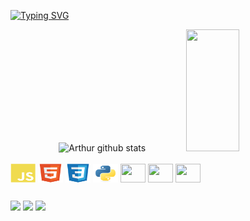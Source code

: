 [![Typing SVG](https://readme-typing-svg.herokuapp.com/?color=d00000&size=35&center=true&vCenter=true&width=1000&lines=Olá,+Meu+Nome+e+Arthur!;Bem-Vindo!+:%29)](https://git.io/typing-svg)


<div align="center">  
  <img width="49%" height="195px" src="https://github-readme-stats.vercel.app/api?username=ArthurSkl&show_icons=true&count_private=true&hide_border=true&title_color=ff5d8f&icon_color=00bfbf&text_color=c9d1d9&bg_color=0d1117" alt="Arthur github stats" /> 
  <img width="41%" height="195px" src="https://github-readme-stats.vercel.app/api/top-langs/?username=ArthurSkl&layout=compact&hide_border=true&title_color=00bfbf&text_color=00bfbf&bg_color=0d1117" />
</div>


<div style="display: inline_block"><br>
  <img align="center"  height="30" width="40" src="https://raw.githubusercontent.com/devicons/devicon/master/icons/javascript/javascript-plain.svg">
  <img align="center"  height="30" width="40" src="https://raw.githubusercontent.com/devicons/devicon/master/icons/html5/html5-original.svg">
  <img align="center"  height="30" width="40" src="https://raw.githubusercontent.com/devicons/devicon/master/icons/css3/css3-original.svg">
  <img align="center" height="30" width="40" src="https://raw.githubusercontent.com/devicons/devicon/master/icons/python/python-original.svg">
  <img align="center" height="30" width="40" src="https://cdn.jsdelivr.net/gh/devicons/devicon/icons/bootstrap/bootstrap-original.svg" />
  <img align="center" height="30" width="40" src="https://cdn.jsdelivr.net/gh/devicons/devicon/icons/mysql/mysql-original.svg" />
  <img align="center" height="30" width="40" src="https://cdn.jsdelivr.net/gh/devicons/devicon/icons/php/php-original.svg" />
          
</div>

##

<div> 
  <a href="https://instagram.com/arthur.frantz" target="_blank"><img src="https://img.shields.io/badge/-Instagram-%23E4405F?style=for-the-badge&logo=instagram&logoColor=white" target="_blank"></a>
  <a href = "mailto:arthursklT@hotmail.com"><img src="https://img.shields.io/badge/-Gmail-%23333?style=for-the-badge&logo=gmail&logoColor=white" target="_blank"></a>
  <a href="linkedin.com/in/arthur-augusto-coelho-frantz-583564243" target="_blank"><img src="https://img.shields.io/badge/-LinkedIn-%230077B5?style=for-the-badge&logo=linkedin&logoColor=white" target="_blank"></a> 
  
</div>
